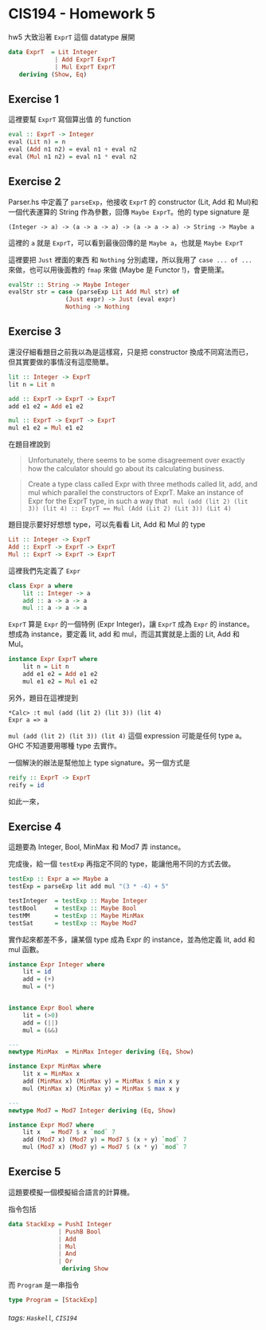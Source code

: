 # CIS194 - Homework 5

hw5 大致沿著 `ExprT` 這個 datatype 展開

```Haskell
data ExprT  = Lit Integer
             | Add ExprT ExprT
             | Mul ExprT ExprT
   deriving (Show, Eq)
```

## Exercise 1

這裡要幫 `ExprT` 寫個算出值 的 function

```haskell
eval :: ExprT -> Integer
eval (Lit n) = n
eval (Add n1 n2) = eval n1 + eval n2
eval (Mul n1 n2) = eval n1 * eval n2
```

## Exercise 2

Parser.hs 中定義了 `parseExp`，他接收 `ExprT` 的 constructor \(Lit, Add 和 Mul\)和一個代表運算的 String 作為參數，回傳 `Maybe ExprT`。他的 type signature 是

`(Integer -> a)
     -> (a -> a -> a) -> (a -> a -> a) -> String -> Maybe a`
     
這裡的 `a` 就是 `ExprT`，可以看到最後回傳的是 `Maybe a`，也就是 `Maybe ExprT`

這裡要把 `Just` 裡面的東西 和 `Nothing` 分別處理，所以我用了 `case ... of ...` 來做，也可以用後面教的 `fmap` 來做 \(Maybe 是 Functor !\)，會更簡潔。

```haskell
evalStr :: String -> Maybe Integer
evalStr str = case (parseExp Lit Add Mul str) of
                (Just expr) -> Just (eval expr)
                Nothing -> Nothing 
```

## Exercise 3

還沒仔細看題目之前我以為是這樣寫，只是把 constructor 換成不同寫法而已，但其實要做的事情沒有這麼簡單。

```haskell
lit :: Integer -> ExprT
lit n = Lit n 

add :: ExprT -> ExprT -> ExprT
add e1 e2 = Add e1 e2

mul :: ExprT -> ExprT -> ExprT
mul e1 e2 = Mul e1 e2
```

在題目裡說到

> Unfortunately, there seems to be some disagreement over exactly how the calculator should go about its calculating business.

> Create a type class called Expr with three methods called lit, add, and mul which parallel the constructors of ExprT. Make an instance of Expr for the ExprT type, in such a way that ` mul (add (lit 2) (lit 3)) (lit 4) :: ExprT == Mul (Add (Lit 2) (Lit 3)) (Lit 4)`


題目提示要好好想想 type，可以先看看 Lit, Add 和 Mul 的 type
```haskell
Lit :: Integer -> ExprT
Add :: ExprT -> ExprT -> ExprT
Mul :: ExprT -> ExprT -> ExprT
```

這裡我們先定義了 `Expr`

```haskell
class Expr a where
    lit :: Integer -> a
    add :: a -> a -> a
    mul :: a -> a -> a
```

`ExprT` 算是 `Expr` 的一個特例 \(Expr Integer\)，讓 `ExprT` 成為 `Expr` 的 instance。想成為 instance，要定義 lit, add 和 mul，而這其實就是上面的 Lit, Add 和 Mul。

```haskell
instance Expr ExprT where
    lit n = Lit n
    add e1 e2 = Add e1 e2
    mul e1 e2 = Mul e1 e2
```


另外，題目在這裡提到

```
*Calc> :t mul (add (lit 2) (lit 3)) (lit 4)
Expr a => a
```

`mul (add (lit 2) (lit 3)) (lit 4)` 這個 expression 可能是任何 type a。GHC 不知道要用哪種 type 去實作。

一個解決的辦法是幫他加上 type signature。另一個方式是

```haskell
reify :: ExprT -> ExprT
reify = id
```

如此一來，


## Exercise 4

這題要為 Integer, Bool, MinMax 和 Mod7 弄 instance。

完成後，給一個 `testExp` 再指定不同的 type，能讓他用不同的方式去做。

```haskell
testExp :: Expr a => Maybe a
testExp = parseExp lit add mul "(3 * -4) + 5"

testInteger  = testExp :: Maybe Integer
testBool     = testExp :: Maybe Bool
testMM       = testExp :: Maybe MinMax
testSat      = testExp :: Maybe Mod7
```

實作起來都差不多，讓某個 type 成為 Expr 的 instance，並為他定義 lit, add 和 mul 函數。

```haskell
instance Expr Integer where
    lit = id
    add = (+)
    mul = (*)


instance Expr Bool where
    lit = (>0)
    add = (||)
    mul = (&&)

---
newtype MinMax  = MinMax Integer deriving (Eq, Show)

instance Expr MinMax where
    lit x = MinMax x
    add (MinMax x) (MinMax y) = MinMax $ min x y
    mul (MinMax x) (MinMax y) = MinMax $ max x y

---
newtype Mod7 = Mod7 Integer deriving (Eq, Show)

instance Expr Mod7 where
    lit x   = Mod7 $ x `mod` 7
    add (Mod7 x) (Mod7 y) = Mod7 $ (x + y) `mod` 7
    mul (Mod7 x) (Mod7 y) = Mod7 $ (x * y) `mod` 7
```






## Exercise 5

這題要模擬一個模擬組合語言的計算機。

指令包括

```haskell
data StackExp = PushI Integer
              | PushB Bool
              | Add
              | Mul
              | And
              | Or
               deriving Show
```


而 `Program` 是一串指令

```haskell
type Program = [StackExp]
```






###### tags: `Haskell`, `CIS194`